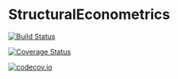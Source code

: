 # StructuralEconometrics

[![Build Status](https://travis-ci.org/pkofod/StructuralEconometrics.jl.svg?branch=master)](https://travis-ci.org/pkofod/StructuralEconometrics.jl)

[![Coverage Status](https://coveralls.io/repos/pkofod/StructuralEconometrics.jl/badge.svg?branch=master&service=github)](https://coveralls.io/github/pkofod/StructuralEconometrics.jl?branch=master)

[![codecov.io](http://codecov.io/github/pkofod/StructuralEconometrics.jl/coverage.svg?branch=master)](http://codecov.io/github/pkofod/StructuralEconometrics.jl?branch=master)
